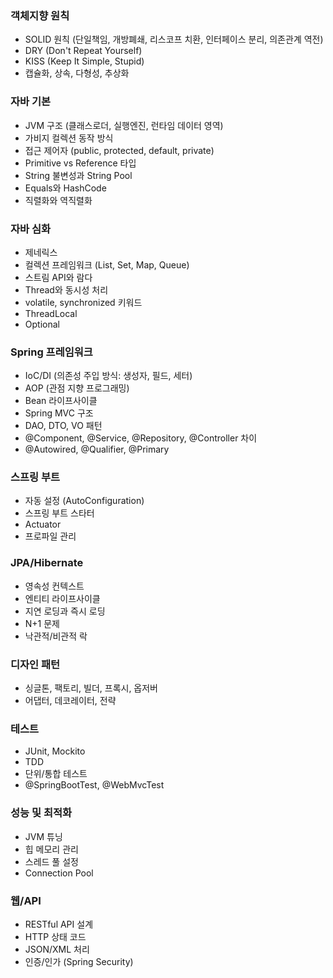 ### 객체지향 원칙

- SOLID 원칙 (단일책임, 개방폐쇄, 리스코프 치환, 인터페이스 분리, 의존관계 역전)
- DRY (Don't Repeat Yourself)
- KISS (Keep It Simple, Stupid)
- 캡슐화, 상속, 다형성, 추상화

### 자바 기본

- JVM 구조 (클래스로더, 실행엔진, 런타임 데이터 영역)
- 가비지 컬렉션 동작 방식
- 접근 제어자 (public, protected, default, private)
- Primitive vs Reference 타입
- String 불변성과 String Pool
- Equals와 HashCode
- 직렬화와 역직렬화

### 자바 심화

- 제네릭스
- 컬렉션 프레임워크 (List, Set, Map, Queue)
- 스트림 API와 람다
- Thread와 동시성 처리
- volatile, synchronized 키워드
- ThreadLocal
- Optional

### Spring 프레임워크

- IoC/DI (의존성 주입 방식: 생성자, 필드, 세터)
- AOP (관점 지향 프로그래밍)
- Bean 라이프사이클
- Spring MVC 구조
- DAO, DTO, VO 패턴
- @Component, @Service, @Repository, @Controller 차이
- @Autowired, @Qualifier, @Primary

### 스프링 부트

- 자동 설정 (AutoConfiguration)
- 스프링 부트 스타터
- Actuator
- 프로파일 관리

### JPA/Hibernate

- 영속성 컨텍스트
- 엔티티 라이프사이클
- 지연 로딩과 즉시 로딩
- N+1 문제
- 낙관적/비관적 락

### 디자인 패턴

- 싱글톤, 팩토리, 빌더, 프록시, 옵저버
- 어댑터, 데코레이터, 전략

### 테스트

- JUnit, Mockito
- TDD
- 단위/통합 테스트
- @SpringBootTest, @WebMvcTest

### 성능 및 최적화

- JVM 튜닝
- 힙 메모리 관리
- 스레드 풀 설정
- Connection Pool

### 웹/API

- RESTful API 설계
- HTTP 상태 코드
- JSON/XML 처리
- 인증/인가 (Spring Security)